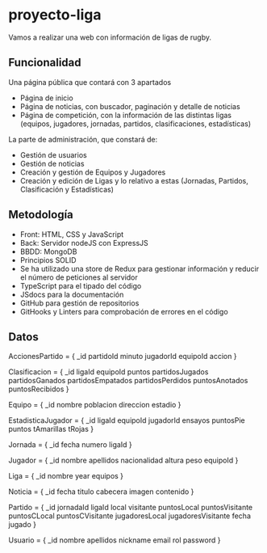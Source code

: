 # proyecto-liga

Vamos a realizar una web con información de ligas de rugby.

## Funcionalidad

Una página pública que contará con 3 apartados

* Página de inicio
* Página de noticias, con buscador, paginación y detalle de noticias
* Página de competición, con la información de las distintas ligas (equipos, jugadores, jornadas, partidos, clasificaciones, estadísticas)

La parte de administración, que constará de:

* Gestión de usuarios
* Gestión de noticias
* Creación y gestión de Equipos y Jugadores
* Creación y edición de Ligas y lo relativo a estas (Jornadas, Partidos, Clasificación y Estadísticas)

## Metodología

* Front: HTML, CSS y JavaScript
* Back: Servidor nodeJS con ExpressJS
* BBDD: MongoDB
* Principios SOLID
* Se ha utilizado una store de Redux para gestionar información y reducir el número de peticiones al servidor
* TypeScript para el tipado del código
* JSdocs para la documentación
* GitHub para gestión de repositorios
* GitHooks y Linters para comprobación de errores en el código

## Datos

AccionesPartido = {
    _id
    partidoId
    minuto
    jugadorId
    equipoId
    accion
}

Clasificacion = {
    _id
    ligaId
    equipoId
    puntos
    partidosJugados
    partidosGanados
    partidosEmpatados
    partidosPerdidos
    puntosAnotados
    puntosRecibidos
}

Equipo = {
    _id
    nombre
    poblacion
    direccion
    estadio
}

EstadisticaJugador = {
    _id
    ligaId
    equipoId
    jugadorId
    ensayos
    puntosPie
    puntos
    tAmarillas
    tRojas
}

Jornada = {
    _id
    fecha
    numero
    ligaId
}

Jugador = {
    _id
    nombre
    apellidos
    nacionalidad
    altura
    peso
    equipoId
}

Liga = {
    _id
    nombre
    year
    equipos
}

Noticia = {
    _id
    fecha
    titulo
    cabecera
    imagen
    contenido
}

Partido = {
    _id
    jornadaId
    ligaId
    local
    visitante
    puntosLocal
    puntosVisitante
    puntosCLocal
    puntosCVisitante
    jugadoresLocal
    jugadoresVisitante
    fecha
    jugado
}

Usuario = {
    _id
    nombre
    apellidos
    nickname
    email
    rol
    password
}
